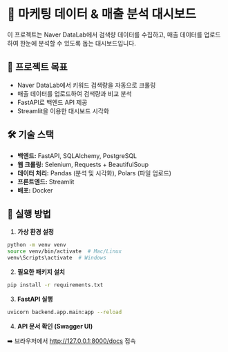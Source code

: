 # 🚀 마케팅 데이터 & 매출 분석 대시보드

이 프로젝트는 Naver DataLab에서 검색량 데이터를 수집하고, 매출 데이터를 업로드하여 한눈에 분석할 수 있도록 돕는 대시보드입니다.

## 📌 프로젝트 목표
- Naver DataLab에서 키워드 검색량을 자동으로 크롤링
- 매출 데이터를 업로드하여 검색량과 비교 분석
- FastAPI로 백엔드 API 제공
- Streamlit을 이용한 대시보드 시각화

## 🛠️ 기술 스택
- **백엔드:** FastAPI, SQLAlchemy, PostgreSQL
- **웹 크롤링:** Selenium, Requests + BeautifulSoup
- **데이터 처리:** Pandas (분석 및 시각화), Polars (파일 업로드)
- **프론트엔드:** Streamlit
- **배포:** Docker

## 🚀 실행 방법
1. **가상 환경 설정**
```bash
python -m venv venv
source venv/bin/activate  # Mac/Linux
venv\Scripts\activate  # Windows
```

2. **필요한 패키지 설치**
```bash
pip install -r requirements.txt
```

3. **FastAPI 실행**
```bash
uvicorn backend.app.main:app --reload
```

4. **API 문서 확인 (Swagger UI)**

➡️ 브라우저에서 http://127.0.0.1:8000/docs 접속
